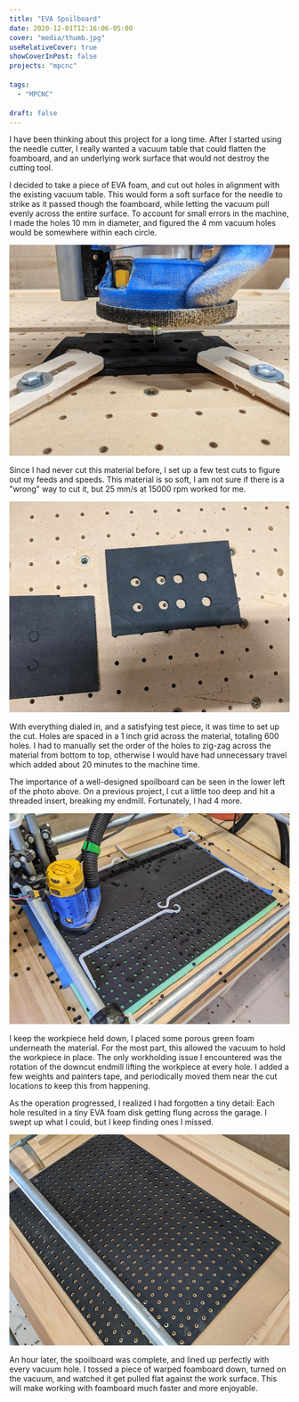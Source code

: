 ```yaml
---
title: "EVA Spoilboard"
date: 2020-12-01T12:16:06-05:00
cover: "media/thumb.jpg"
useRelativeCover: true
showCoverInPost: false
projects: "mpcnc"

tags:
  - "MPCNC"

draft: false
---
```


I have been thinking about this project for a long time. After I started using the needle cutter, I really wanted a vacuum table that could flatten the foamboard, and an underlying work surface that would not destroy the cutting tool.

<!--more-->

I decided to take a piece of EVA foam, and cut out holes in alignment with the existing vacuum table. This would form a soft surface for the needle to strike as it passed though the foamboard, while letting the vacuum pull evenly across the entire surface. To account for small errors in the machine, I made the holes 10 mm in diameter, and figured the 4 mm vacuum holes would be somewhere within each circle.

![Feeds and Speeds](media/12mes02.jpg)

Since I had never cut this material before, I set up a few test cuts to figure out my feeds and speeds. This material is so soft, I am not sure if there is a "wrong" way to cut it, but 25 mm/s at 15000 rpm worked for me. 

![Test piece](media/12mes03.jpg)

With everything dialed in, and a satisfying test piece, it was time to set up the cut. Holes are spaced in a 1 inch grid across the material, totaling 600 holes. I had to manually set the order of the holes to zig-zag across the material from bottom to top, otherwise I would have had unnecessary travel which added about 20 minutes to the machine time.

The importance of a well-designed spoilboard can be seen in the lower left of the photo above. On a previous project, I cut a little too deep and hit a threaded insert, breaking my endmill. Fortunately, I had 4 more.

![Starting the cut](media/12mes04.jpg)

I keep the workpiece held down, I placed some porous green foam underneath the material. For the most part, this allowed the vacuum to hold the workpiece in place. The only workholding issue I encountered was the rotation of the downcut endmill lifting the workpiece at every hole. I added a few weights and painters tape, and periodically moved them near the cut locations to keep this from happening.

As the operation progressed, I realized I had forgotten a tiny detail: Each hole resulted in a tiny EVA foam disk getting flung across the garage. I swept up what I could, but I keep finding ones I missed.

![Final board](media/12mes06.jpg)

An hour later, the spoilboard was complete, and lined up perfectly with every vacuum hole. I tossed a piece of warped foamboard down, turned on the vacuum, and watched it get pulled flat against the work surface. This will make working with foamboard much faster and more enjoyable.

